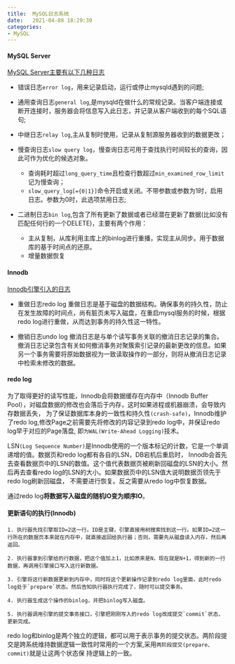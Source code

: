 ```yaml
---
title:  MySQL日志系统
date:   2021-04-08 18:29:30
categories: 
- MySQL
---
```

#### MySQL Server

[MySQL Server主要有以下几种日志](https://dev.mysql.com/doc/refman/8.0/en/server-logs.html)

* 错误日志`error log`，用来记录启动，运行或停止mysqld遇到的问题;

* 通用查询日志`general log`,是mysqld在做什么的常规记录。当客户端连接或断开连接时，服务器会将信息写入此日志，并记录从客户端收到的每个SQL语句;

* 中继日志`relay log`,主从复制时使用，记录从复制源服务器收到的数据更改；

* 慢查询日志`slow query log`，慢查询日志可用于查找执行时间较长的查询，因此可作为优化的候选对象。
    * 查询耗时超过`long_query_time`且检查行数超过`min_examined_row_limit`记为慢查询；
    * `slow_query_log[={0|1}]`命令开启或关闭。不带参数或参数为1时，启用日志。参数为0时，此选项禁用日志;

* 二进制日志`bin log`,包含了所有更新了数据或者已经潜在更新了数据(比如没有匹配任何行的一个DELETE)，主要有两个作用：
    * 主从复制，从库利用主库上的binlog进行重播，实现主从同步。用于数据库的基于时间点的还原。
    * 增量数据恢复


#### Innodb

[Innodb引擎引入的日志](https://dev.mysql.com/doc/refman/8.0/en/innodb-redo-log.html)

* 重做日志redo log
重做日志是基于磁盘的数据结构。确保事务的持久性，防止在发生故障的时间点，尚有脏页未写入磁盘，在重启mysql服务的时候，根据redo log进行重做，从而达到事务的持久性这一特性。

* 撤销日志undo log
撤消日志是与单个读写事务关联的撤消日志记录的集合。撤消日志记录包含有关如何撤消事务对聚簇索引记录的最新更改的信息。如果另一个事务需要将原始数据视为一致读取操作的一部分，则将从撤消日志记录中检索未修改的数据。

#### redo log

为了取得更好的读写性能，Innodb会将数据缓存在内存中（Innodb Buffer Pool），对磁盘数据的修改也会落后于内存，这时如果进程或机器崩溃，会导致内存数据丢失，
为了保证数据库本身的一致性和持久性`(crash-safe)`，Innodb维护了redo log,修改Page之前需要先将修改的内容记录到redo log中，并保证redo log早于对应的Page落盘,
即`为WAL(Write-Ahead Logging)`技术。

LSN`(Log Sequence Number)`是Innodb使用的一个版本标记的计数，它是一个单调递增的值。数据页和redo log都有各自的LSN，DB宕机后重启时，
Innodb会首先去查看数据页中的LSN的数值。这个值代表数据页被刷新回磁盘的LSN的大小。然后再去查看redo log的LSN的大小。如果数据页中的LSN值大说明数据页领先于redo log刷新回磁盘，
不需要进行恢复。反之需要从redo log中恢复数据。

通过redo log**将数据写入磁盘的随机IO变为顺序IO**。

#### 更新语句的执行(Innodb)

    1. 执行器先找引擎取ID=2这一行。ID是主键，引擎直接用树搜索找到这一行。如果ID=2这一 行所在的数据页本来就在内存中，就直接返回给执行器；否则，需要先从磁盘读入内存，然后再返回。 

    2. 执行器拿到引擎给的行数据，把这个值加上1，比如原来是N，现在就是N+1，得到新的一行数据，再调用引擎接口写入这行新数据。 

    3. 引擎将这行新数据更新到内存中，同时将这个更新操作记录到redo log里面，此时redo log处于`prepare`状态。然后告知执行器执行完成了，随时可以提交事务。 

    4. 执行器生成这个操作的binlog，并把binlog写入磁盘。 

    5. 执行器调用引擎的提交事务接口，引擎把刚刚写入的redo log改成提交`commit`状态，更新完成。

redo log和binlog是两个独立的逻辑，都可以用于表示事务的提交状态。两阶段提交是跨系统维持数据逻辑一致性时常用的一个方案,采用`两阶段提交(prepare、commit)`就是让这两个状态保 持逻辑上的一致。







